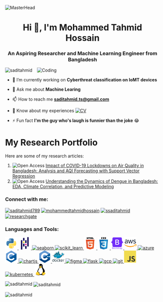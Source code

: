![MasterHead](https://img.freepik.com/premium-vector/machine-learning-banner-web-icon-set-data-mining-algorithm-neural-network_35632-107.jpg?w=2000)
<h1 align="center">Hi 👋, I'm Mohammed Tahmid Hossain</h1>
<h3 align="center">An Aspiring Researcher and Machine Learning Engineer from Bangladesh</h3>
<img align="right" alt = "Coding" width = 400px src= "https://camo.githubusercontent.com/19db51af5f90f1b152bc0b9078f5fe97053955be5074f03f17019c70345bdcdb/68747470733a2f2f6d69726f2e6d656469756d2e636f6d2f6d61782f313336302f302a37513379765349765f7430696f4a2d5a2e676966"> 
<p align="left"> <img src="https://komarev.com/ghpvc/?username=saditahmid&label=Profile%20views&color=0e75b6&style=flat" alt="saditahmid" /> </p>

- 🔭 I’m currently working on **Cyberthreat classification on IoMT devices**

- 💬 Ask me about **Machine Learing**

- 📫 How to reach me **saditahmid.ts@gmail.com**

- 📄 Know about my experiences [![CV](https://img.shields.io/badge/CV-View-brightgreen)](https://drive.google.com/file/d/16ouD7E1KfFEETGtrhTBPOBaJtFN4iU3O/view?usp=sharing)

- ⚡ Fun fact **I'm the guy who's laugh is funnier than the joke** 😂
# My Research Portfolio

Here are some of my research articles:

1. ![Open Access](https://img.shields.io/badge/Open-Access-brightgreen) [Impact of COVID-19 Lockdowns on Air Quality in Bangladesh: Analysis and AQI Forecasting with Support Vector Regression](https://www.researchgate.net/publication/372261119_Impact_of_COVID-19_Lockdowns_on_Air_Quality_in_Bangladesh_Analysis_and_AQI_Forecasting_with_Support_Vector_Regression)
2. ![Open Access](https://img.shields.io/badge/Open-Access-brightgreen) [Understanding the Dynamics of Dengue in Bangladesh: EDA, Climate Correlation, and Predictive Modeling](https://www.researchgate.net/publication/375844451_Understanding_the_Dynamics_of_Dengue_in_Bangladesh_EDA_Climate_Correlation_and_Predictive_Modeling)



<h3 align="left">Connect with me:</h3>
<p align="left">
<a href="https://twitter.com/saditahmid789" target="blank"><img align="center" src="https://raw.githubusercontent.com/rahuldkjain/github-profile-readme-generator/master/src/images/icons/Social/twitter.svg" alt="saditahmid789" height="30" width="40" /></a>
<a href="https://linkedin.com/in/mohammedtahmidhossain" target="blank"><img align="center" src="https://raw.githubusercontent.com/rahuldkjain/github-profile-readme-generator/master/src/images/icons/Social/linked-in-alt.svg" alt="mohammedtahmidhossain" height="30" width="40" /></a>
<a href="https://fb.com/ssaditahmid" target="blank"><img align="center" src="https://raw.githubusercontent.com/rahuldkjain/github-profile-readme-generator/master/src/images/icons/Social/facebook.svg" alt="ssaditahmid" height="30" width="40" /></a>
<a href="https://www.researchgate.net/profile/Mohammed-Tahmid-Hossain" target="blank"><img align="center" src="https://user-images.githubusercontent.com/7831701/36112854-ee5d53d2-0ff8-11e8-84b5-901f6099eba0.png" alt="researchgate" height="30" width="40" /></a>
</p>

<h3 align="left">Languages and Tools:</h3>
<p align="left">
  <!-- First group: Python, Pandas, Seaborn, Scikit-Learn, HTML, CSS, Bootstrap -->
  <a href="https://www.python.org" target="_blank" rel="noreferrer">
    <img src="https://raw.githubusercontent.com/devicons/devicon/master/icons/python/python-original.svg" alt="python" width="40" height="40"/>
  </a>
  <a href="https://pandas.pydata.org/" target="_blank" rel="noreferrer">
    <img src="https://raw.githubusercontent.com/devicons/devicon/2ae2a900d2f041da66e950e4d48052658d850630/icons/pandas/pandas-original.svg" alt="pandas" width="40" height="40"/>
  </a>
  <a href="https://seaborn.pydata.org/" target="_blank" rel="noreferrer">
    <img src="https://seaborn.pydata.org/_images/logo-mark-lightbg.svg" alt="seaborn" width="40" height="40"/>
  </a>
  <a href="https://scikit-learn.org/" target="_blank" rel="noreferrer">
    <img src="https://upload.wikimedia.org/wikipedia/commons/0/05/Scikit_learn_logo_small.svg" alt="scikit_learn" width="40" height="40"/>
  </a>
  <a href="https://www.w3.org/html/" target="_blank" rel="noreferrer">
    <img src="https://raw.githubusercontent.com/devicons/devicon/master/icons/html5/html5-original-wordmark.svg" alt="html5" width="40" height="40"/>
  </a>
  <a href="https://www.w3schools.com/css/" target="_blank" rel="noreferrer">
    <img src="https://raw.githubusercontent.com/devicons/devicon/master/icons/css3/css3-original-wordmark.svg" alt="css3" width="40" height="40"/>
  </a>
  <a href="https://getbootstrap.com" target="_blank" rel="noreferrer">
    <img src="https://raw.githubusercontent.com/devicons/devicon/master/icons/bootstrap/bootstrap-plain-wordmark.svg" alt="bootstrap" width="40" height="40"/>
  </a>
  
  <!-- Second group: AWS, Azure, C, Chart.js, C++, Docker, Figma, Flask, Framer, GCP, Git, JavaScript, Kubernetes, Linux -->
  <a href="https://aws.amazon.com" target="_blank" rel="noreferrer">
    <img src="https://raw.githubusercontent.com/devicons/devicon/master/icons/amazonwebservices/amazonwebservices-original-wordmark.svg" alt="aws" width="40" height="40"/>
  </a>
  <a href="https://azure.microsoft.com/en-in/" target="_blank" rel="noreferrer">
    <img src="https://www.vectorlogo.zone/logos/microsoft_azure/microsoft_azure-icon.svg" alt="azure" width="40" height="40"/>
  </a>
  <a href="https://www.cprogramming.com/" target="_blank" rel="noreferrer">
    <img src="https://raw.githubusercontent.com/devicons/devicon/master/icons/c/c-original.svg" alt="c" width="40" height="40"/>
  </a>
  <a href="https://www.chartjs.org" target="_blank" rel="noreferrer">
    <img src="https://www.chartjs.org/media/logo-title.svg" alt="chartjs" width="40" height="40"/>
  </a>
  <a href="https://www.w3schools.com/cpp/" target="_blank" rel="noreferrer">
    <img src="https://raw.githubusercontent.com/devicons/devicon/master/icons/cplusplus/cplusplus-original.svg" alt="cplusplus" width="40" height="40"/>
  </a>
  <a href="https://www.docker.com/" target="_blank" rel="noreferrer">
    <img src="https://raw.githubusercontent.com/devicons/devicon/master/icons/docker/docker-original-wordmark.svg" alt="docker" width="40" height="40"/>
  </a>
  <a href="https://www.figma.com/" target="_blank" rel="noreferrer">
    <img src="https://www.vectorlogo.zone/logos/figma/figma-icon.svg" alt="figma" width="40" height="40"/>
  </a>
  <a href="https://flask.palletsprojects.com/" target="_blank" rel="noreferrer">
    <img src="https://www.vectorlogo.zone/logos/pocoo_flask/pocoo_flask-icon.svg" alt="flask" width="40" height="40"/>
  </a>
  <a href="https://cloud.google.com" target="_blank" rel="noreferrer">
    <img src="https://www.vectorlogo.zone/logos/google_cloud/google_cloud-icon.svg" alt="gcp" width="40" height="40"/>
  </a>
  <a href="https://git-scm.com/" target="_blank" rel="noreferrer">
    <img src="https://www.vectorlogo.zone/logos/git-scm/git-scm-icon.svg" alt="git" width="40" height="40"/>
  </a>
  <a href="https://developer.mozilla.org/en-US/docs/Web/JavaScript" target="_blank" rel="noreferrer">
    <img src="https://raw.githubusercontent.com/devicons/devicon/master/icons/javascript/javascript-original.svg" alt="javascript" width="40" height="40"/>
  </a>
  <a href="https://kubernetes.io" target="_blank" rel="noreferrer">
    <img src="https://www.vectorlogo.zone/logos/kubernetes/kubernetes-icon.svg" alt="kubernetes" width="40" height="40"/>
  </a>
  <a href="https://www.linux.org/" target="_blank" rel="noreferrer">
    <img src="https://raw.githubusercontent.com/devicons/devicon/master/icons/linux/linux-original.svg" alt="linux" width="40" height="40"/>
  </a>
</p>

<p><img align="left" src="https://github-readme-stats.vercel.app/api/top-langs?username=saditahmid&show_icons=true&locale=en&layout=compact" alt="saditahmid" /></p>

<p>&nbsp;<img align="center" src="https://github-readme-stats.vercel.app/api?username=saditahmid&show_icons=true&locale=en" alt="saditahmid" /></p>

<p><img align="center" src="https://github-readme-streak-stats.herokuapp.com/?user=saditahmid&" alt="saditahmid" /></p>
